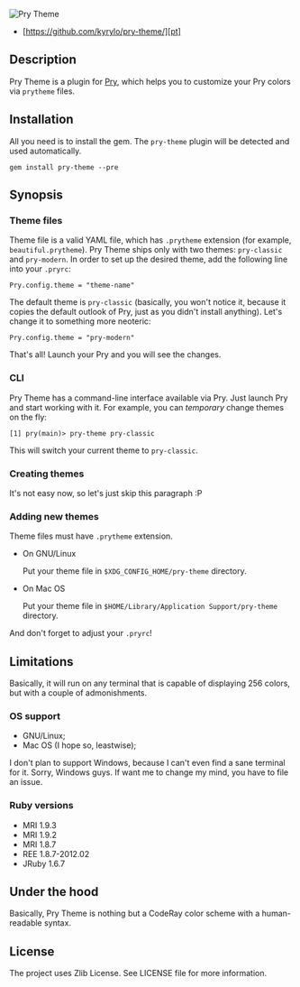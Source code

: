 ![Pry Theme][logo]

* [https://github.com/kyrylo/pry-theme/][pt]

Description
-----------

Pry Theme is a plugin for [Pry][pry], which helps you to customize your Pry
colors via `prytheme` files.

Installation
------------

All you need is to install the gem. The `pry-theme` plugin will be detected and
used automatically.

    gem install pry-theme --pre

Synopsis
--------

### Theme files

Theme file is a valid YAML file, which has `.prytheme` extension (for example,
`beautiful.prytheme`). Pry Theme ships only with two themes: `pry-classic` and
`pry-modern`. In order to set up the desired theme, add the following line into
your `.pryrc`:

    Pry.config.theme = "theme-name"

The default theme is `pry-classic` (basically, you won't notice it, because
it copies the default outlook of Pry, just as you didn't install anything).
Let's change it to something more neoteric:

    Pry.config.theme = "pry-modern"

That's all! Launch your Pry and you will see the changes.

### CLI

Pry Theme has a command-line interface available via Pry. Just launch Pry and
start working with it. For example, you can _temporary_ change themes on the
fly:

    [1] pry(main)> pry-theme pry-classic

This will switch your current theme to `pry-classic`.

### Creating themes

It's not easy now, so let's just skip this paragraph :P

### Adding new themes

Theme files must have `.prytheme` extension.

* On GNU/Linux

    Put your theme file in `$XDG_CONFIG_HOME/pry-theme` directory. 

* On Mac OS

    Put your theme file in `$HOME/Library/Application Support/pry-theme` directory. 

And don't forget to adjust your `.pryrc`!

Limitations
-----------

Basically, it will run on any terminal that is capable of displaying 256 colors,
but with a couple of admonishments.

### OS support

* GNU/Linux;
* Mac OS (I hope so, leastwise);

I don't plan to support Windows, because I can't even find a sane terminal for
it. Sorry, Windows guys. If want me to change my mind, you have to file an
issue.

### Ruby versions

* MRI 1.9.3
* MRI 1.9.2
* MRI 1.8.7
* REE 1.8.7-2012.02
* JRuby 1.6.7

Under the hood
--------------

Basically, Pry Theme is nothing but a CodeRay color scheme with a human-readable
syntax.

License
-------

The project uses Zlib License. See LICENSE file for more information.

[pt]: https://github.com/kyrylo/pry-theme/ "Home page"
[logo]: http://img-fotki.yandex.ru/get/5107/98991937.a/0_7c6c8_871a1842_orig "Pry Theme"
[pry]: https://github.com/pry/pry/ "Pry's home page"
